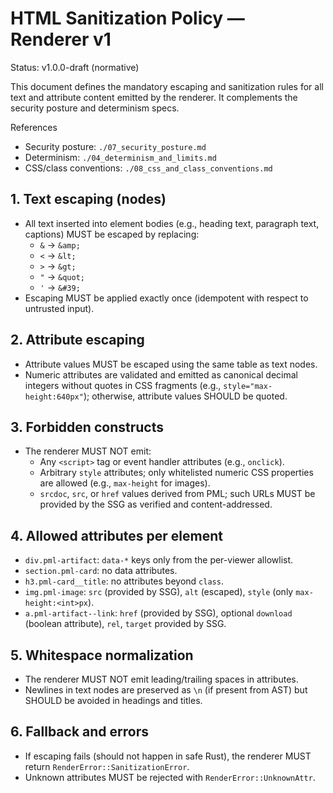 # HTML Sanitization Policy — Renderer v1

Status: v1.0.0-draft (normative)

This document defines the mandatory escaping and sanitization rules for all text and attribute content emitted by the renderer. It complements the security posture and determinism specs.

References
- Security posture: `./07_security_posture.md`
- Determinism: `./04_determinism_and_limits.md`
- CSS/class conventions: `./08_css_and_class_conventions.md`

## 1. Text escaping (nodes)

- All text inserted into element bodies (e.g., heading text, paragraph text, captions) MUST be escaped by replacing:
  - `&` → `&amp;`
  - `<` → `&lt;`
  - `>` → `&gt;`
  - `"` → `&quot;`
  - `'` → `&#39;`
- Escaping MUST be applied exactly once (idempotent with respect to untrusted input).

## 2. Attribute escaping

- Attribute values MUST be escaped using the same table as text nodes.
- Numeric attributes are validated and emitted as canonical decimal integers without quotes in CSS fragments (e.g., `style="max-height:640px"`); otherwise, attribute values SHOULD be quoted.

## 3. Forbidden constructs

- The renderer MUST NOT emit:
  - Any `<script>` tag or event handler attributes (e.g., `onclick`).
  - Arbitrary `style` attributes; only whitelisted numeric CSS properties are allowed (e.g., `max-height` for images).
  - `srcdoc`, `src`, or `href` values derived from PML; such URLs MUST be provided by the SSG as verified and content-addressed.

## 4. Allowed attributes per element

- `div.pml-artifact`: `data-*` keys only from the per-viewer allowlist.
- `section.pml-card`: no data attributes.
- `h3.pml-card__title`: no attributes beyond `class`.
- `img.pml-image`: `src` (provided by SSG), `alt` (escaped), `style` (only `max-height:<int>px`).
- `a.pml-artifact--link`: `href` (provided by SSG), optional `download` (boolean attribute), `rel`, `target` provided by SSG.

## 5. Whitespace normalization

- The renderer MUST NOT emit leading/trailing spaces in attributes.
- Newlines in text nodes are preserved as `\n` (if present from AST) but SHOULD be avoided in headings and titles.

## 6. Fallback and errors

- If escaping fails (should not happen in safe Rust), the renderer MUST return `RenderError::SanitizationError`.
- Unknown attributes MUST be rejected with `RenderError::UnknownAttr`.
